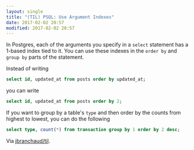 ```yaml
---
layout: single
title: "(TIL) PSQL: Use Argument Indexes"
date: 2017-02-02 20:57
modified: 2017-02-02 20:57
---
```


In Postgres, each of the arguments you specify in a `select` statement has a
1-based index tied to it. You can use these indexes in the `order by` and
`group by` parts of the statement.

Instead of writing

```sql
select id, updated_at from posts order by updated_at;
```

you can write

```sql
select id, updated_at from posts order by 2;
```

If you want to group by a table's `type` and then order by the counts from
highest to lowest, you can do the following

```sql
select type, count(*) from transaction group by 1 order by 2 desc;
```

Via [jbranchaud/til](https://github.com/jbranchaud/til).
